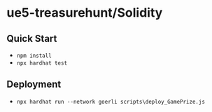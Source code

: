 # ue5-treasurehunt/Solidity

## Quick Start
- `npm install`
- `npx hardhat test`

## Deployment
- `npx hardhat run --network goerli scripts\deploy_GamePrize.js`

